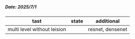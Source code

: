 ##### Date: 2025/7/1 

| tast                        | state | additional       |
| --------------------------- | ----- | ---------------- |
| multi level without leision |       | resnet, densenet |
